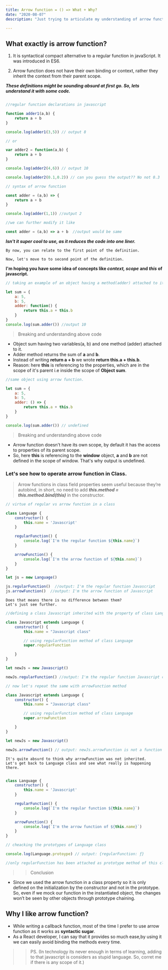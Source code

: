 ```yaml
---
title: Arrow function = () => What + Why?
date: "2020-08-07"
description: "Just trying to articulate my understanding of arrow function."

---
```


## What exactly is arrow function?

1. It is syntactical compact alternative to a regular function in javaScript. It was introduced in ES6.

2. Arrow function does not have their own binding or context, rather they inherit the context from their parent scope. 




***These definitions might be sounding absurd at first go. So, lets understand it with some code.***

```javascript

//regular function declarations in javascript

function adder1(a,b) {
    return a + b
}

console.log(adder1(3,5)) // output 8

// or

var adder2 = function(a,b) {
    return a + b
}

console.log(adder2(4,6)) // output 10

console.log(adder2(0.1,0.2)) // can you guess the output?? No not 0.3

```


```javascript
// syntax of arrow function

const adder = (a,b) => {
    return a + b
}

console.log(adder(1,1)) //output 2

//we can further modify it like

const adder = (a,b) => a + b  //output would be same

```
***Isn't it super cool to use, as it reduces the code into one liner.***

    By now, you can relate to the first point of the definition.
    
    Now, let's move to to second point of the definition.
    
**I'm hoping you have some idea of concepts like *context, scope* and *this* of javascript.**

```javascript
// taking an example of an object having a method(adder) attached to it.

let sum = {
    a: 5,
    b: 5,
    adder: function() {
        return this.a + this.b
    }
}
console.log(sum.adder()) //output 10
```
> Breaking and understanding above code
 - Object sum having two variables(a, b) and one method (adder) attached to it.
 - Adder method returns the sum of **a** and **b**.
 - Instead of writing **return a + b** we wrote **return this.a + this.b**.
 - Reason: here **this** is referencing to the properties, which are in the scope of it's parent i.e inside the scope of **Object sum**.


```javascript
//same object using arrow function.

let sum = {
    a: 5,
    b: 5,
    adder: () => {
        return this.a + this.b
    }
}

console.log(sum.adder()) // undefined

```

> Breaking and understanding above code
 - Arrow function doesn't have its own scope, by default it has the access to properties of its parent scope.
 - So, here **this** is referencing to the **window** object, **a** and  **b** are not defined in the scope of window. That's why output is undefined.

### Let's see how to operate arrow function in Class.

> Arrow functions in class field properties seem useful because they’re autobind, in short, no need to add ***this.method = this.method.bind(this)***  in the constructor.

```javascript
// virtue of regular vs arrow function in a class

class Language {
    constructor() {
        this.name = 'Javascript'
    }

    regularFunction() {
        console.log(`I'm the regular function ${this.name}`)
    }

    arrowFunction() {
        console.log(`I'm the arrow function of ${this.name}`)
    }
}

let js = new Language()

js.regularFunction()  //output: I'm the regular function Javascript
js.arrowFunction()  //output: I'm the arrow function of Javascript


```

    Does that means there is no difference between them?
    Let's just see further.

```javascript
//defining a class Javascript inherited with the property of class Language

class Javascript extends Language {
    constructor() {
        this.name = "Javascript class"

        // using regularFunction method of class Language
        super.regularFunction

    }
}

let newJs = new Javascript()

newJs.regularFunction() //output: I'm the regular function Javascript class

// now let's repeat the same with arrowFunction method

class Javascript extends Language {
    constructor() {
        this.name = "Javascript class"

        // using regularFunction method of class Language
        super.arrowFunction

    }
}

let newJs = new Javascript()

newJs.arrowFunction() // output: newJs.arrowFunction is not a function

```
    It's quite absurd to think why arrowFunction was not inherited.
    Let's get back to Language class and see what really is happening there.


```javascript

class Language {
    constructor() {
        this.name = 'Javascript'
    }

    regularFunction() {
        console.log(`I'm the regular function ${this.name}`)
    }

    arrowFunction() {
        console.log(`I'm the arrow function of ${this.name}`)
    }
}

// cheacking the prototypes of Language class

console.log(Language.protoype) // output: {regularFunction: ƒ}

//only regularFunction has been attached as prototype method of this class.

```

>>Conclusion 
- Since we used the arrow function in a class property so it is only defined on the initialization by the constructor and not in the prototype. So, even if we mock our function in the instantiated object, the changes won’t be seen by other objects through prototype chaining.


## Why I like arrow function?

- While writing a callback function, most of the time I prefer to use arrow function as it works as **syntactic sugar**.
- As a React developer, I can say that it provides so much ease,by using it we can easily avoid binding the methods every time.


>> PS. (In technology its never enough in terms of learning, adding to that javascript is considers as stupid language. So, corret me if there is any scope of it.)


